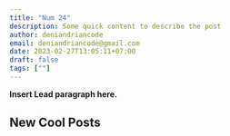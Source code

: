 ```yaml
---
title: "Num 24"
description: Some quick content to describe the post
author: deniandriancode
email: deniandriancode@gmail.com
date: 2023-02-27T13:05:11+07:00
draft: false
tags: [""]
---
```


**Insert Lead paragraph here.**

## New Cool Posts


